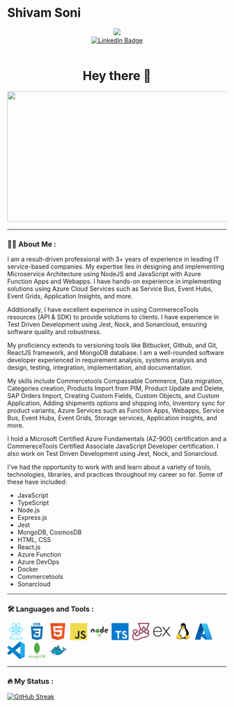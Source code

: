 # Shivam Soni
<!-- ### Hi there 👋 -->
<div id="header" align="center">
  <img src="https://media.giphy.com/media/M9gbBd9nbDrOTu1Mqx/giphy.gif" width="100"/>
  <div id="badges">
  <a href="https://www.linkedin.com/in/shivam-sonii/">
    <img src="https://img.shields.io/badge/LinkedIn-blue?style=for-the-badge&logo=linkedin&logoColor=white" alt="LinkedIn Badge"/>
  </a>
<!--   <a href="your-youtube-URL">
    <img src="https://img.shields.io/badge/YouTube-red?style=for-the-badge&logo=youtube&logoColor=white" alt="Youtube Badge"/>
  </a>
  <a href="your-twitter-URL">
    <img src="https://img.shields.io/badge/Twitter-blue?style=for-the-badge&logo=twitter&logoColor=white" alt="Twitter Badge"/>
  </a> -->
</div>
  <img src="https://komarev.com/ghpvc/?username=vermashivam217&style=flat-square&color=blue" alt=""/>
   <h1>
  Hey there 👋
</h1>
</div>
<div align="center">
  <img src="https://media.giphy.com/media/dWesBcTLavkZuG35MI/giphy.gif" width="600" height="300"/>
</div>

---

### :man_technologist: About Me :
I am a result-driven professional with 3+ years of experience in leading IT service-based companies. My expertise lies in designing and implementing Microservice Architecture using NodeJS and JavaScript with Azure Function Apps and Webapps. I have hands-on experience in implementing solutions using Azure Cloud Services such as Service Bus, Event Hubs, Event Grids, Application Insights, and more.

Additionally, I have excellent experience in using CommereceTools resources (API & SDK) to provide solutions to clients. I have experience in Test Driven Development using Jest, Nock, and Sonarcloud, ensuring software quality and robustness.

My proficiency extends to versioning tools like Bitbucket, Github, and Git, ReactJS framework, and MongoDB database. I am a well-rounded software developer experienced in requirement analysis, systems analysis and design, testing, integration, implementation, and documentation.

My skills include Commercetools Compassable Commerce, Data migration, Categories creation, Products Import from PIM, Product Update and Delete, SAP Orders Import, Creating Custom Fields, Custom Objects, and Custom Application, Adding shipments options and shipping info, Inventory sync for product variants, Azure Services such as Function Apps, Webapps, Service Bus, Event Hubs, Event Grids, Storage services, Application insights, and more.

I hold a Microsoft Certified Azure Fundamentals (AZ-900) certification and a CommereceTools Certified Associate JavaScript Developer certification. I also work on Test Driven Development using Jest, Nock, and Sonarcloud.


I've had the opportunity to work with and learn about a variety of tools, technologies, libraries, and practices throughout my career so far. Some of these have included:


- JavaScript
- TypeScript
- Node.js
- Express.js
- Jest
- MongoDB, CosmosDB
- HTML, CSS
- React.js
- Azure Function
- Azure DevOps
- Docker
- Commercetools
- Sonarcloud

---

### :hammer_and_wrench: Languages and Tools :
<div>
  <img src="https://github.com/devicons/devicon/blob/master/icons/react/react-original-wordmark.svg" title="React" alt="React" width="40" height="40"/>&nbsp;
  <img src="https://github.com/devicons/devicon/blob/master/icons/css3/css3-plain-wordmark.svg"  title="CSS3" alt="CSS" width="40" height="40"/>&nbsp;
  <img src="https://github.com/devicons/devicon/blob/master/icons/html5/html5-original.svg" title="HTML5" alt="HTML" width="40" height="40"/>&nbsp;
  <img src="https://github.com/devicons/devicon/blob/master/icons/javascript/javascript-original.svg" title="JavaScript" alt="JavaScript" width="40" height="40"/>&nbsp;
  <img src="https://github.com/devicons/devicon/blob/master/icons/nodejs/nodejs-original-wordmark.svg" title="NodeJS" alt="NodeJS" width="40" height="40"/>&nbsp;
  <img src="https://github.com/devicons/devicon/blob/master/icons/typescript/typescript-original.svg" title="TypeScript" alt="TypeScript" width="40" height="40"/>&nbsp;
  <img src="https://github.com/devicons/devicon/blob/master/icons/jest/jest-plain.svg" title="Jest" alt="Jest" width="40" height="40"/>&nbsp;
<img src="https://github.com/devicons/devicon/blob/master/icons/express/express-original.svg" title="ExpressJs" alt="ExpressJs" width="40" height="40"/>&nbsp;
<img src="https://github.com/devicons/devicon/blob/master/icons/linux/linux-original.svg" title="Linux" alt="Linux" width="40" height="40"/>&nbsp;
 <img src="https://github.com/devicons/devicon/blob/master/icons/azure/azure-original.svg" title="Azure" alt="Azure" width="40" height="40"/>&nbsp;
<img src="https://github.com/devicons/devicon/blob/master/icons/vscode/vscode-original.svg" title="VS Code" alt="VS Code" width="40" height="40"/>&nbsp;
<img src="https://github.com/devicons/devicon/blob/master/icons/mongodb/mongodb-plain-wordmark.svg" title="MongoDB" alt="MongoDB" width="40" height="40"/>&nbsp;
<img src="https://github.com/devicons/devicon/blob/master/icons/docker/docker-original.svg" title="MongoDB" alt="MongoDB" width="40" height="40"/>&nbsp;

  ---

### :fire: My Status :
  [![GitHub Streak](https://github-readme-streak-stats.herokuapp.com/?user=vermashivam217&theme=dark&background=000000)](https://git.io/streak-stats)
  
<!--   [![Top Langs](https://github-readme-stats.vercel.app/api/top-langs/?username=vermashivam217&layout=compact&theme=vision-friendly-dark)](https://github.com/anuraghazra/github-readme-stats) -->
